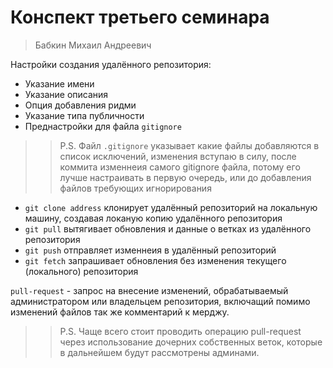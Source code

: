 # Конспект третьего семинара
> Бабкин Михаил Андреевич

Настройки создания удалённого репозитория:
* Указание имени
* Указание описания
* Опция добавления ридми
* Указание типа публичности
* Преднастройки для файла `gitignore`

>> P.S. Файл `.gitignore` указывает какие файлы добавляются в список исключений, изменения вступаю в силу, после коммита изменнеия самого gitignore файла, потому его лучше настраивать в первую очередь, или до добавления файлов требующих игнорирования

* `git clone address` клонирует удалённый репозиторий на локальную машину, создавая локаную копию удалённого репозитория 
* `git pull` вытягивает обновления и данные о ветках из удалённого репозитория
* `git push` отправляет изменнеия в удалённый репозиторий
* `git fetch` запрашивает обновления без изменения текущего (локального) репозитория

`pull-request` - запрос на внесение изменений, обрабатываемый администратором или владельцем репозитория, включащий помимо изменений файлов так же комментарий к мерджу.

>> P.S. Чаще всего стоит проводить операцию pull-request через использование дочерних собственных веток, которые в дальнейшем будут рассмотрены админами.

